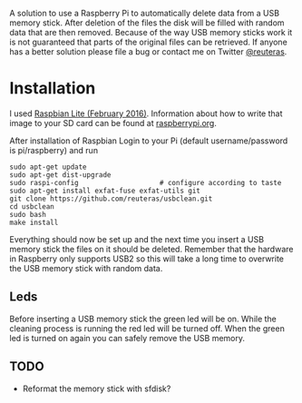 A solution to use a Raspberry Pi to automatically delete data from a USB memory stick. After deletion of the files the disk will be filled with random data that are then removed. Because of the way USB memory sticks work it is not guaranteed that parts of the original files can be retrieved. If anyone has a better solution please file a bug or contact me on Twitter [@reuteras](https://twitter.com/reuteras).

# Installation

I used [Raspbian Lite (February 2016)](https://www.raspberrypi.org/documentation/installation/installing-images/README.md). Information about how to write that image to your SD card can be found at [raspberrypi.org](https://www.raspberrypi.org/documentation/installation/installing-images/README.md).

After installation of Raspbian Login to your Pi (default username/password is pi/raspberry) and run

    sudo apt-get update
    sudo apt-get dist-upgrade
    sudo raspi-config                    # configure according to taste
    sudo apt-get install exfat-fuse exfat-utils git
    git clone https://github.com/reuteras/usbclean.git
    cd usbclean
    sudo bash
    make install

Everything should now be set up and the next time you insert a USB memory stick the files on it should be deleted. Remember that the hardware in Raspberry only supports USB2 so this will take a long time to overwrite the USB memory stick with random data.

## Leds

Before inserting a USB memory stick the green led will be on. While the cleaning process is running the red led will be turned off. When the green led is turned on again you can safely remove the USB memory.

## TODO

* Reformat the memory stick with sfdisk?


